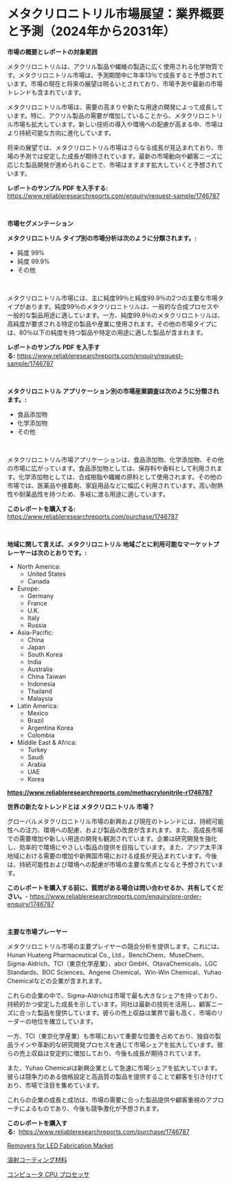 <p><h1>メタクリロニトリル市場展望：業界概要と予測（2024年から2031年）</h1></p><p><strong>市場の概要とレポートの対象範囲</strong></p>
<p><p>メタクリロニトリルは、アクリル製品や繊維の製造に広く使用される化学物質です。メタクリロニトリル市場は、予測期間中に年率13％で成長すると予想されています。市場の現在と将来の展望は明るいとされており、市場予測や最新の市場トレンドも含まれています。</p><p>メタクリロニトリル市場は、需要の高まりや新たな用途の開発によって成長しています。特に、アクリル製品の需要が増加していることから、メタクリロニトリル市場も拡大しています。新しい技術の導入や環境への配慮が高まる中、市場はより持続可能な方向に進化しています。</p><p>将来の展望では、メタクリロニトリル市場はさらなる成長が見込まれており、市場の予測では安定した成長が期待されています。最新の市場動向や顧客ニーズに応じた製品開発が進められることで、市場はますます拡大していくと予想されています。</p></p>
<p><strong>レポートのサンプル PDF を入手する:</strong> <a href="https://www.reliableresearchreports.com/enquiry/request-sample/1746787">https://www.reliableresearchreports.com/enquiry/request-sample/1746787</a></p>
<p>&nbsp;</p>
<p><strong>市場セグメンテーション</strong></p>
<p><strong>メタクリロニトリル タイプ別の市場分析は次のように分類されます。:</strong></p>
<p><ul><li>純度 99%</li><li>純度 99.9%</li><li>その他</li></ul></p>
<p>&nbsp;</p>
<p><p>メタクリロニトリル市場には、主に純度99％と純度99.9％の2つの主要な市場タイプがあります。純度99％のメタクリロニトリルは、一般的な合成プロセスや一般的な製品用途に適しています。一方、純度99.9％のメタクリロニトリルは、高純度が要求される特定の製品や産業に使用されます。その他の市場タイプには、80％以下の純度を持つ製品や特定の用途に適した製品が含まれます。</p></p>
<p><strong>レポートのサンプル PDF を入手する:</strong>&nbsp;<a href="https://www.reliableresearchreports.com/enquiry/request-sample/1746787">https://www.reliableresearchreports.com/enquiry/request-sample/1746787</a></p>
<p>&nbsp;</p>
<p><strong> メタクリロニトリル アプリケーション別の市場産業調査は次のように分類されます。:</strong></p>
<p><ul><li>食品添加物</li><li>化学添加物</li><li>その他</li></ul></p>
<p>&nbsp;</p>
<p><p>メタクリロニトリル市場アプリケーションは、食品添加物、化学添加物、その他の市場に広がっています。食品添加物としては、保存料や香料として利用されます。化学添加物としては、合成樹脂や繊維の原料として使用されます。その他の市場では、医薬品や接着剤、家庭用品などに幅広く利用されています。高い耐熱性や耐薬品性を持つため、多岐に渡る用途に適しています。</p></p>
<p><strong>このレポートを購入する:</strong>&nbsp; <a href="https://www.reliableresearchreports.com/purchase/1746787">https://www.reliableresearchreports.com/purchase/1746787</a></p>
<p>&nbsp;</p>
<p><strong>地域に関して言えば、メタクリロニトリル 地域ごとに利用可能なマーケットプレーヤーは次のとおりです。:</strong></p>
<p><ul>
    <li>
        North America:
        <ul>
            <li>United States</li>
            <li>Canada</li>
        </ul>
    </li>
    <li>
        Europe:
        <ul>
            <li>Germany</li>
            <li>France</li>
            <li>U.K.</li>
            <li>Italy</li>
            <li>Russia</li>
        </ul>
    </li>
    <li>
        Asia-Pacific:
        <ul>
            <li>China</li>
            <li>Japan</li>
            <li>South Korea</li>
            <li>India</li>
            <li>Australia</li>
            <li>China Taiwan</li>
            <li>Indonesia</li>
            <li>Thailand</li>
            <li>Malaysia</li>
        </ul>
    </li>
    <li>
        Latin America:
        <ul>
            <li>Mexico</li>
            <li>Brazil</li>
            <li>Argentina Korea</li>
            <li>Colombia</li>
        </ul>
    </li>
    <li>
        Middle East & Africa:
        <ul>
            <li>Turkey</li>
            <li>Saudi</li>
            <li>Arabia</li>
            <li>UAE</li>
            <li>Korea</li>
        </ul>
    </li>
    </ul></p>
<p><strong><a href="https://www.reliableresearchreports.com/methacrylonitrile-r1746787">https://www.reliableresearchreports.com/methacrylonitrile-r1746787</a></strong>&nbsp;</p>
<p><strong>世界の新たなトレンドとは メタクリロニトリル 市場？</strong></p>
<p><p>グローバルメタクリロニトリル市場の新興および現在のトレンドには、持続可能性への注力、環境への配慮、および製品の改良が含まれます。また、高成長市場での需要増加や新しい用途の開発も観測されています。企業は研究開発を強化し、効率的で環境にやさしい製品の提供を目指しています。また、アジア太平洋地域における需要の増加や新興国市場における成長が見込まれています。今後は、持続可能性および環境への配慮が市場の主要な焦点となると予想されています。</p></p>
<p><strong>このレポートを購入する前に、質問がある場合は問い合わせるか、共有してください。</strong>- <a href="https://www.reliableresearchreports.com/enquiry/pre-order-enquiry/1746787">https://www.reliableresearchreports.com/enquiry/pre-order-enquiry/1746787</a></p>
<p>&nbsp;</p>
<p><strong>主要な市場プレーヤー</strong></p>
<p><p>メタクリロニトリル市場の主要プレイヤーの競合分析を提供します。これには、Hunan Huateng Pharmaceutical Co., Ltd.、BenchChem、MuseChem、Sigma-Aldrich、TCI（東京化学産業）、abcr GmbH、OtavaChemicals、LGC Standards、BOC Sciences、Angene Chemical、Win-Win Chemical、Yuhao Chemicalなどの企業が含まれます。</p><p>これらの企業の中で、Sigma-Aldrichは市場で最も大きなシェアを持っており、持続的かつ安定した成長を示しています。同社は最新の技術を活用し、顧客ニーズに合った製品を提供しています。彼らの売上収益は業界で最も高く、市場のリーダーの地位を確立しています。</p><p>一方、TCI（東京化学産業）も市場において重要な位置を占めており、独自の製品ラインや革新的な研究開発プロセスを通じて市場シェアを拡大しています。彼らの売上収益は安定的に増加しており、今後も成長が期待されています。</p><p>また、Yuhao Chemicalは新興企業として急速に市場シェアを拡大しています。彼らは競争力のある価格設定と高品質の製品を提供することで顧客を引き付けており、市場で注目を集めています。</p><p>これらの企業の成長と成功は、市場の需要に合った製品提供や顧客重視のアプローチによるものであり、今後も競争激化が予想されます。</p></p>
<p><strong>このレポートを購入する:</strong>&nbsp;&nbsp;<a href="https://www.reliableresearchreports.com/purchase/1746787">https://www.reliableresearchreports.com/purchase/1746787</a></p>
<p><p><a href="https://extreme-scabiosa-c81.notion.site/Removers-for-LED-Fabrication-Market-Exploring-Market-Share-Market-Trends-and-Future-Growth-ae0e638e04254d618d17ec328c904bd3">Removers for LED Fabrication Market</a></p><p><a href="https://github.com/EstaSprer20231/Market-Research-Report-List-1/blob/main/228222524948.md">溶射コーティング材料</a></p><p><a href="https://github.com/vlcostes/Market-Research-Report-List-1/blob/main/903889424947.md">コンピュータ CPU プロセッサ</a></p></p>